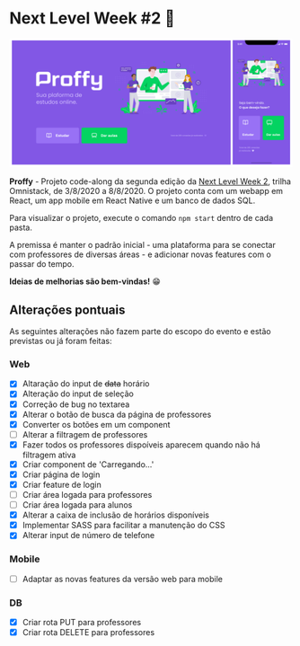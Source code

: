 # Next Level Week #2 :rocket:

![](proffy.png)

__Proffy__ - Projeto code-along da segunda edição da [Next Level Week 2](https://nextlevelweek.com/inscricao/2), trilha Omnistack, de 3/8/2020 a 8/8/2020. O projeto conta com um webapp em React, um app mobile em React Native e um banco de dados SQL.

Para visualizar o projeto, execute o comando `npm start` dentro de cada pasta.

A premissa é manter o padrão inicial - uma plataforma para se conectar com professores de diversas áreas - e adicionar novas features com o passar do tempo.

__Ideias de melhorias são bem-vindas!__ :grin:

## Alterações pontuais

As seguintes alterações não fazem parte do escopo do evento e estão previstas ou já foram feitas:

### Web

- [x] Altaração do input de ~~data~~ horário
- [x] Alteração do input de seleção
- [x] Correção de bug no textarea
- [x] Alterar o botão de busca da página de professores
- [x] Converter os botões em um component
- [ ] Alterar a filtragem de professores
- [x] Fazer todos os professores dispoíveis aparecem quando não há filtragem ativa
- [x] Criar component de 'Carregando...'
- [x] Criar página de login
- [x] Criar feature de login
- [ ] Criar área logada para professores
- [ ] Criar área logada para alunos
- [x] Alterar a caixa de inclusão de horários disponíveis
- [x] Implementar SASS para facilitar a manutenção do CSS
- [x] Alterar input de número de telefone

### Mobile

- [ ] Adaptar as novas features da versão web para mobile

### DB

- [x] Criar rota PUT para professores
- [x] Criar rota DELETE para professores
